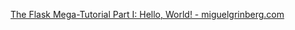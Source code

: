 

[The Flask Mega-Tutorial Part I: Hello, World! - miguelgrinberg.com ](https://blog.miguelgrinberg.com/post/the-flask-mega-tutorial-part-i-hello-world)
